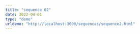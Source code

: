 ```yaml
---
title: "sequence 02" 
date: 2022-04-01
type: "demo"
urldemo: "http://localhost:3000/sequences/sequence2.html"
---
```

